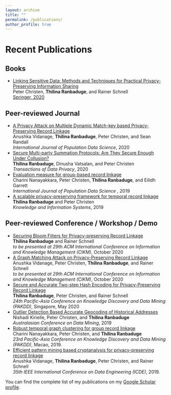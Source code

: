 ```yaml
---
layout: archive
title: ""
permalink: /publications/
author_profile: true
---
```

# Recent Publications

## Books
* [Linking Sensitive Data: Methods and Techniques for Practical Privacy-Preserving Information Sharing](https://www.springer.com/gp/book/9783030597054)<br>
 Peter Christen, <b>Thilina Ranbaduge</b>, and Rainer Schnell<br>
 <a href="https://www.springer.com/gp/book/9783030597054">Springer, 2020</a>

## Peer-reviewed Journal
* [A Privacy Attack on Multiple Dynamic Match-key based Privacy-Preserving Record Linkage](https://ijpds.org/article/view/1345)<br>
  Anushka Vidanage, <b>Thilina Ranbaduge</b>, Peter Christen, and Sean Randall<br>
  <i>International Journal of Population Data Science</i>, 2020
* [Secure Multi-party Summation Protocols: Are They Secure Enough Under Collusion?](http://www.tdp.cat/issues16/abs.a335a18.php)<br>
  <b>Thilina Ranbaduge</b>, Dinusha Vatsalan, and Peter Christen<br>
  <i>Transactions of Data Privacy</i>, 2020
* [Evaluation measure for group-based record linkage](https://ijpds.org/article/view/1127)<br>
  Charini Nanayakkara, Peter Christen, <b>Thilina Ranbaduge</b>, and Eilidh Garrett <br>
  <i>International Journal of Population Data Science </i>, 2019  
* [A scalable privacy-preserving framework for temporal record linkage](https://link.springer.com/article/10.1007/s10115-019-01370-1) <br>
  <b>Thilina Ranbaduge</b> and Peter Christen <br>
  <i>Knowledge and Information Systems</i>, 2019 

## Peer-reviewed Conference / Workshop / Demo 
* [Securing Bloom Filters for Privacy-preserving Record Linkage]()<br>
  <b>Thilina Ranbaduge</b> and Rainer Schnell <br>
  <i>to be presented at 29th ACM International Conference on Information and Knowledge Management (CIKM)</i>, October 2020
* [A Graph Matching Attack on Privacy-Preserving Record Linkage]()<br>
  Anushka Vidanage, Peter Christen, <b>Thilina Ranbaduge</b>, and Rainer Schnell <br>
  <i>to be presented at 29th ACM International Conference on Information and Knowledge Management (CIKM)</i>, October 2020
* [Secure and Accurate Two-step Hash Encoding for Privacy-Preserving Record Linkage]()<br>
  <b>Thilina Ranbaduge</b>, Peter Christen, and Rainer Schnell <br>
  <i>24th Pacific-Asia Conference on Knowledge Discovery and Data Mining (PAKDD)</i>, Singapore, May 2020
* [Outlier Detection Based Accurate Geocoding of Historical Addresses](https://link.springer.com/chapter/10.1007/978-981-15-1699-3_4) <br>
  Nishadi Kirielle, Peter Christen, and <b>Thilina Ranbaduge</b> <br>
  <i>Australasian Conference on Data Mining</i>, 2019
* [Robust temporal graph clustering for group record linkage](https://link.springer.com/chapter/10.1007/978-3-030-16145-3_41) <br>
  Charini Nanayakkara, Peter Christen, and <b>Thilina Ranbaduge</b> <br>
  <i>23rd Pacific-Asia Conference on Knowledge Discovery and Data Mining (PAKDD)</i>, Macao, 2019.
* [Efficient pattern mining based cryptanalysis for privacy-preserving record linkage](https://ieeexplore.ieee.org/abstract/document/8731536/) <br>
  Anushka Vidanage, <b>Thilina Ranbaduge</b>, Peter Christen, and Rainer Schnell <br>
  <i>35th IEEE International Conference on Data Engineering (ICDE)</i>, 2019. 

You can find the complete list of my publications on my <a href="https://scholar.google.com.au/citations?user=pXWdkr4AAAAJ&hl=en">Google Scholar profile</a>. 
